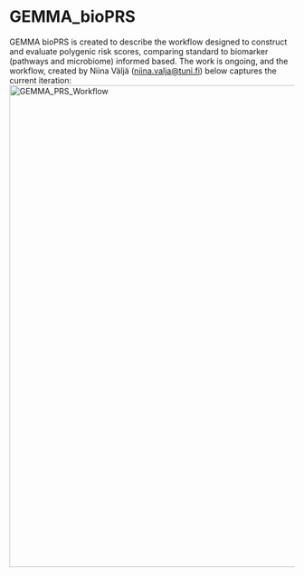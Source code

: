 # GEMMA_bioPRS
GEMMA bioPRS is created to describe the workflow designed to construct and evaluate polygenic risk scores, comparing standard to biomarker (pathways and microbiome) informed based. The work is ongoing, and the workflow, created by Niina Väljä (niina.valja@tuni.fi) below captures the current iteration:
<img width="770" height="850" alt="GEMMA_PRS_Workflow" src="https://github.com/user-attachments/assets/05408c89-baba-4caa-bc24-c145041043ab" />
